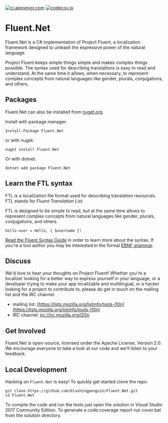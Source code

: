 [![ci.appveyor.com](https://ci.appveyor.com/api/projects/status/github/blushingpenguin/Fluent.Net?branch=master&svg=true)](https://ci.appveyor.com/api/projects/status/github/blushingpenguin/Fluent.Net?branch=master&svg=true)
[![codecov.io](https://codecov.io/gh/blushingpenguin/Fluent.Net/coverage.svg?branch=master)](https://codecov.io/gh/blushingpenguin/Fluent.Net?branch=master)

# Fluent.Net #

Fluent.Net is a C# implementation of Project Fluent, a localization
framework designed to unleash the expressive power of the natural language.

Project Fluent keeps simple things simple and makes complex things possible.
The syntax used for describing translations is easy to read and understand.  At
the same time it allows, when necessary, to represent complex concepts from
natural languages like gender, plurals, conjugations, and others.

## Packages ##

Fluent.Net can also be installed from [nuget.org](https://www.nuget.org/packages/Fluent.Net/).

Install with package manager:

    Install-Package Fluent.Net

or with nuget:

    nuget install Fluent.Net

Or with dotnet:

    dotnet add package Fluent.Net

## Learn the FTL syntax ##

FTL is a localization file format used for describing translation resources.
FTL stands for _Fluent Translation List_.

FTL is designed to be simple to read, but at the same time allows to represent
complex concepts from natural languages like gender, plurals, conjugations,
and others.

    hello-user = Hello, { $username }!

[Read the Fluent Syntax Guide][] in order to learn more about the syntax.  If
you're a tool author you may be interested in the formal [EBNF grammar][].

[Read the Fluent Syntax Guide]: http://projectfluent.org/fluent/guide/
[EBNF grammar]: https://github.com/projectfluent/fluent/tree/master/spec

## Discuss ##

We'd love to hear your thoughts on Project Fluent!  Whether you're a localizer looking
for a better way to express yourself in your language, or a developer trying to
make your app localizable and multilingual, or a hacker looking for a project
to contribute to, please do get in touch on the mailing list and the IRC
channel.

- mailing list: [https://lists.mozilla.org/listinfo/tools-l10n](https://lists.mozilla.org/listinfo/tools-l10n)
- IRC channel: [irc://irc.mozilla.org/l20n](irc://irc.mozilla.org/l20n)

## Get Involved ##

Fluent.Net is open-source, licensed under the Apache License, Version 2.0.  We
encourage everyone to take a look at our code and we'll listen to your
feedback.

## Local Development ##

Hacking on `Fluent.Net` is easy! To quickly get started clone the repo:

    git clone https://github.com/blushingpenguin/Fluent.Net.git
    cd Fluent.Net

To compile the code and run the tests just open the solution in
Visual Studio 2017 Community Edition.  To generate a code coverage report
run cover.bat from the solution directory.
